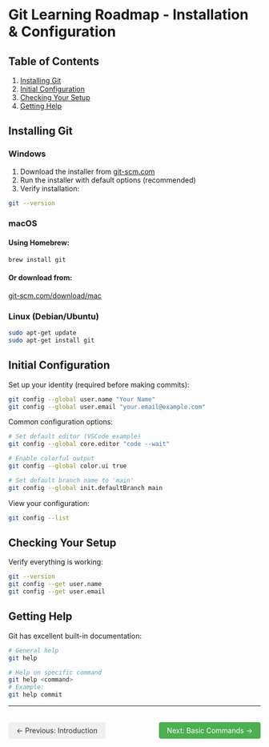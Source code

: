 # Git Learning Roadmap - Installation & Configuration

## Table of Contents
1. [Installing Git](#installing-git)
2. [Initial Configuration](#initial-configuration)
3. [Checking Your Setup](#checking-your-setup)
4. [Getting Help](#getting-help)

## Installing Git

### Windows
1. Download the installer from [git-scm.com](https://git-scm.com/download/win)
2. Run the installer with default options (recommended)
3. Verify installation:
```bash
git --version
```

### macOS
#### Using Homebrew:
```bash
brew install git
```

#### Or download from:
[git-scm.com/download/mac](https://git-scm.com/download/mac)

### Linux (Debian/Ubuntu)
```bash
sudo apt-get update
sudo apt-get install git
```

## Initial Configuration

Set up your identity (required before making commits):
```bash
git config --global user.name "Your Name"
git config --global user.email "your.email@example.com"
```

Common configuration options:
```bash
# Set default editor (VSCode example)
git config --global core.editor "code --wait"

# Enable colorful output
git config --global color.ui true

# Set default branch name to 'main'
git config --global init.defaultBranch main
```

View your configuration:
```bash
git config --list
```

## Checking Your Setup
Verify everything is working:
```bash
git --version
git config --get user.name
git config --get user.email
```

## Getting Help
Git has excellent built-in documentation:
```bash
# General help
git help

# Help on specific command
git help <command>
# Example:
git help commit
```

---

<div style="display: flex; justify-content: space-between; margin-top: 2rem;">
  <a href="./01-Introduction.md" style="padding: 8px 16px; background-color: #f0f0f0; color: #333; text-decoration: none; border-radius: 4px;">← Previous: Introduction</a>
  <a href="./03-Basic-Commands.md" style="padding: 8px 16px; background-color: #4CAF50; color: white; text-decoration: none; border-radius: 4px;">Next: Basic Commands →</a>
</div>
